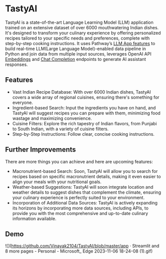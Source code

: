# TastyAI

TastyAI is a state-of-the-art Language Learning Model (LLM) application trained on an extensive dataset of over 6000 mouthwatering Indian dishes. It's designed to transform your culinary experience by offering personalized recipes tailored to your specific needs and preferences, complete with step-by-step cooking instructions. It uses Pathway’s [LLM App features](https://github.com/pathwaycom/llm-app) to build real-time LLM(Large Language Model)-enabled data pipeline in Python and join data from multiple input sources, leverages OpenAI API [Embeddings](https://platform.openai.com/docs/api-reference/embeddings) and [Chat Completion](https://platform.openai.com/docs/api-reference/completions) endpoints to generate AI assistant responses.
## Features

- Vast Indian Recipe Database: With over 6000 Indian dishes, TastyAI covers a wide array of regional    cuisines, ensuring there's something for everyone.
- Ingredient-based Search: Input the ingredients you have on hand, and TastyAI will suggest recipes you can prepare with them, minimizing food wastage and maximizing convenience.
- Cuisine Filters: Explore the rich tapestry of Indian flavors, from Punjabi to South Indian, with a variety of cuisine filters.
- Step-by-Step Instructions: Follow clear, concise cooking instructions. 

## Further Improvements

There are more things you can achieve and here are upcoming features:

- Macronutrient-based Search: Soon, TastyAI will allow you to search for recipes based on specific macronutrient details, making it even easier to align your meals with your nutritional goals.
- Weather-based Suggestions: TastyAI will soon integrate location and weather details to suggest dishes that complement the climate, ensuring your culinary experience is perfectly suited to your environment.
- Incorporation of Additional Data Sources: TastyAI is actively expanding its horizons by incorporating more data sources, including APIs, to provide you with the most comprehensive and up-to-date culinary information available.
## Demo

![](https://github.com/Vinayak2104/TastyAI/blob/master/app · Streamlit and 8 more pages - Personal - Microsoft_ Edge 2023-11-06 18-24-08 (1).gif)
